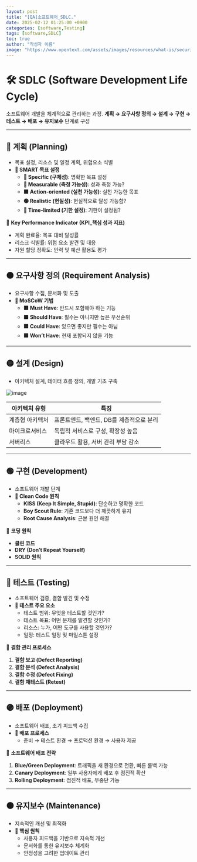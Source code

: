 ```yaml
---
layout: post
title: "[QA]소프트웨어_SDLC."
date: 2025-02-12 01:25:00 +0900
categories: [software,Testing]
tags: [software,SDLC]
toc: true
author: "작성자 이름"
image: "https://www.opentext.com/assets/images/resources/what-is/security_matters_in_devops_0.png"
---
```



# 🛠 SDLC (Software Development Life Cycle)

소프트웨어 개발을 체계적으로 관리하는 과정.
**계획 → 요구사항 정의 → 설계 → 구현 → 테스트 → 배포 → 유지보수** 단계로 구성

---

## 🔴 계획 (Planning)
- 목표 설정, 리소스 및 일정 계획, 위험요소 식별  
- **🎯 SMART 목표 설정**  
  - **🔶 Specific (구체성)**: 명확한 목표 설정  
  - **🔷 Measurable (측정 가능성)**: 성과 측정 가능?  
  - **🟩 Action-oriented (실천 가능성)**: 실천 가능한 목표  
  - **🟢 Realistic (현실성)**: 현실적으로 달성 가능함?  
  - **🔴 Time-limited (기한 설정)**: 기한이 설정됨?  

📌 **Key Performance Indicator (KPI_핵심 성과 지표)**
- 계획 완료율: 목표 대비 달성률  
- 리스크 식별률: 위험 요소 발견 및 대응  
- 자원 할당 정확도: 인력 및 예산 활용도 평가  

---

## 🟠 요구사항 정의 (Requirement Analysis)
- 요구사항 수집, 문서화 및 도출  
- **📌 MoSCoW 기법**
  - **🟥 Must Have**: 반드시 포함해야 하는 기능  
  - **🟧 Should Have**: 필수는 아니지만 높은 우선순위  
  - **🟦 Could Have**: 있으면 좋지만 필수는 아님  
  - **🟩 Won’t Have**: 현재 포함되지 않을 기능  

---

## 🟡 설계 (Design)
- 아키텍처 설계, 데이터 흐름 정의, 개발 기초 구축  

![image](https://github.com/user-attachments/assets/642afbf6-9b61-41de-8d9d-b2f79f9cd870)

| **아키텍처 유형** | **특징** |
|-----------------|---------|
| 계층형 아키텍처 | 프론트엔드, 백엔드, DB를 계층적으로 분리 |
| 마이크로서비스 | 독립적 서비스로 구성, 확장성 높음 |
| 서버리스 | 클라우드 활용, 서버 관리 부담 감소 |

---

## 🟢 구현 (Development)
- 소프트웨어 개발 단계  
- **📌 Clean Code 원칙**
  - **KISS (Keep It Simple, Stupid)**: 단순하고 명확한 코드  
  - **Boy Scout Rule**: 기존 코드보다 더 깨끗하게 유지  
  - **Root Cause Analysis**: 근본 원인 해결  

📌 **코딩 원칙**
- **클린 코드**
- **DRY (Don’t Repeat Yourself)**
- **SOLID 원칙**  

---

## 🔵 테스트 (Testing)
- 소프트웨어 검증, 결함 발견 및 수정  
- **📌 테스트 주요 요소**
  - 테스트 범위: 무엇을 테스트할 것인가?  
  - 테스트 목표: 어떤 문제를 발견할 것인가?  
  - 리소스: 누가, 어떤 도구를 사용할 것인가?  
  - 일정: 테스트 일정 및 마일스톤 설정  

📌 **결함 관리 프로세스**
1. **결함 보고 (Defect Reporting)**
2. **결함 분석 (Defect Analysis)**
3. **결함 수정 (Defect Fixing)**
4. **결함 재테스트 (Retest)**

---

## 🟣 배포 (Deployment)
- 소프트웨어 배포, 초기 피드백 수집  
- **📌 배포 프로세스**
  - 준비 → 테스트 환경 → 프로덕션 환경 → 사용자 제공  

🚀 **소프트웨어 배포 전략**
1. **Blue/Green Deployment**: 트래픽을 새 환경으로 전환, 빠른 롤백 가능  
2. **Canary Deployment**: 일부 사용자에게 배포 후 점진적 확산  
3. **Rolling Deployment**: 점진적 배포, 무중단 가능  

---

## ⚫ 유지보수 (Maintenance)
- 지속적인 개선 및 최적화  
- **📌 핵심 원칙**
  - 사용자 피드백을 기반으로 지속적 개선  
  - 문서화를 통한 유지보수 체계화  
  - 안정성을 고려한 업데이트 관리  
